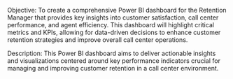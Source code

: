 Objective:
To create a comprehensive Power BI dashboard for the Retention Manager that provides key insights into customer satisfaction, call center performance, and agent efficiency. This dashboard will highlight critical metrics and KPIs, allowing for data-driven decisions to enhance customer retention strategies and improve overall call center operations.

Description:
This Power BI dashboard aims to deliver actionable insights and visualizations centered around key performance indicators crucial for managing and improving customer retention in a call center environment.
